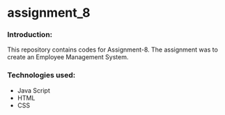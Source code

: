 # assignment_8
<h3 class="code-line" data-line-start=0 data-line-end=1 ><a id="Introduction_0"></a>Introduction:</h3>
<p class="has-line-data" data-line-start="1" data-line-end="2">This repository contains codes for Assignment-8. The assignment was to create an Employee Management System.</p>
<h3 class="code-line" data-line-start=3 data-line-end=4 ><a id="Technologies_used_3"></a>Technologies used:</h3>
<ul>
<li class="has-line-data" data-line-start="4" data-line-end="5">Java Script</li>
<li class="has-line-data" data-line-start="5" data-line-end="6">HTML</li>
<li class="has-line-data" data-line-start="6" data-line-end="7">CSS</li>
</ul>
